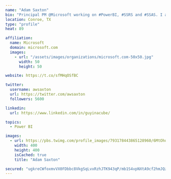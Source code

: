 ```yaml
---
name: "Adam Saxton"
bio: "Principal PM @Microsoft working on #PowerBI, #SSRS and #SSAS. I also go by @GuyInACube"
location: Conroe, TX
type: "profile"
heat: 89

affiliation:
  name: Microsoft
  domain: microsoft.com
  images:
    - url: "/assets/images/organizations/microsoft.com-50x50.jpg"
      width: 50
      height: 50

website: https://t.co/sfMHqOSfBC

twitter:
  username: awsaxton
  url: https://twitter.com/awsaxton
  followers: 5600

linkedin:
  url: https://www.linkedin.com/in/guyinacube/

topics:
  - Power BI

images:
  - url: https://pbs.twimg.com/profile_images/793178443865128960/6MtOhub__400x400.jpg
    width: 400
    height: 400
    isCached: true
    title: "Adam Saxton"

secured: "ugkreCWfoxmvVX0FDbbc8VkgSqLvxRzhJTK943qP/mb1S4vpNXtA9cf2hmJQze6dTq/vBap2FNEAM0c0A9AmFoVm9nWqiNguB1BmlxqREn2b9yZMeMoxHoXm2BFtpTM0nOcXBHlVVgz19ZOPtirx/o83SsXf/CbFkSPE43eTM5+fK8+rfIQ4AXzmrilWNnLADQmqMSJJnO0Ey9FpLjTjrCvE8YffTyhwQlLR8JmvKRFRz9LF+KsfcL+5fDhMoBRcDVAJDMNsyknvoZF+pR7+v3KhvcGnaYeCThcnpsbKr0I3rcDYP0/v4vaq0KJn0KAHa91HJx0g8ifp9Kf/qWv63VWWFDwHiLBMNKv5QdXbnn6LpwP10ujA/aUl+OS9VeYgabP7oh2vwgd0qV9bkUfTtxLXXg7ni0LBsza84iNFQOc=;6N3QcLMaIApjiD7IWhXCpw=="
---
```


